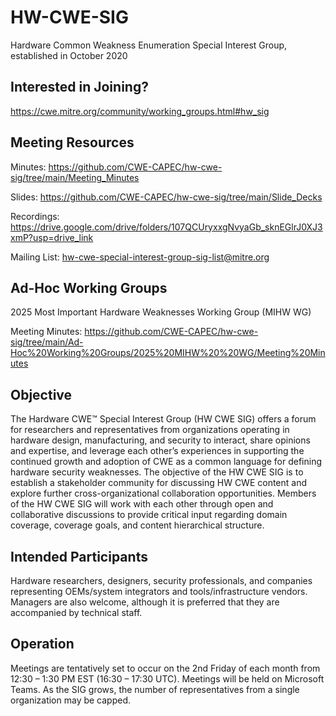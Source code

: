 # HW-CWE-SIG
Hardware Common Weakness Enumeration Special Interest Group, established in October 2020

## Interested in Joining? 
https://cwe.mitre.org/community/working_groups.html#hw_sig

## Meeting Resources
Minutes: https://github.com/CWE-CAPEC/hw-cwe-sig/tree/main/Meeting_Minutes

Slides:  https://github.com/CWE-CAPEC/hw-cwe-sig/tree/main/Slide_Decks

Recordings: https://drive.google.com/drive/folders/107QCUryxxgNvyaGb_sknEGlrJ0XJ3xmP?usp=drive_link

Mailing List: hw-cwe-special-interest-group-sig-list@mitre.org

## Ad-Hoc Working Groups

2025 Most Important Hardware Weaknesses Working Group (MIHW WG)

Meeting Minutes: https://github.com/CWE-CAPEC/hw-cwe-sig/tree/main/Ad-Hoc%20Working%20Groups/2025%20MIHW%20%20WG/Meeting%20Minutes

## Objective
The Hardware CWE™ Special Interest Group (HW CWE SIG) offers a forum for researchers and representatives from organizations operating in hardware design, manufacturing, and security to interact, share opinions and expertise, and leverage each other’s experiences in supporting the continued growth and adoption of CWE as a common language for defining hardware security weaknesses. The objective of the HW CWE SIG is to establish a stakeholder community for discussing HW CWE content and explore further cross-organizational collaboration opportunities. Members of the HW CWE SIG will work with each other through open and collaborative discussions to provide critical input regarding domain coverage, coverage goals, and content hierarchical structure. 

## Intended Participants
Hardware researchers, designers, security professionals, and companies representing OEMs/system integrators and tools/infrastructure vendors. Managers are also welcome, although it is preferred that they are accompanied by technical staff. 

## Operation
Meetings are tentatively set to occur on the 2nd Friday of each month from 12:30 – 1:30 PM EST (16:30 – 17:30 UTC). Meetings will be held on Microsoft Teams. As the SIG grows, the number of representatives from a single organization may be capped.




